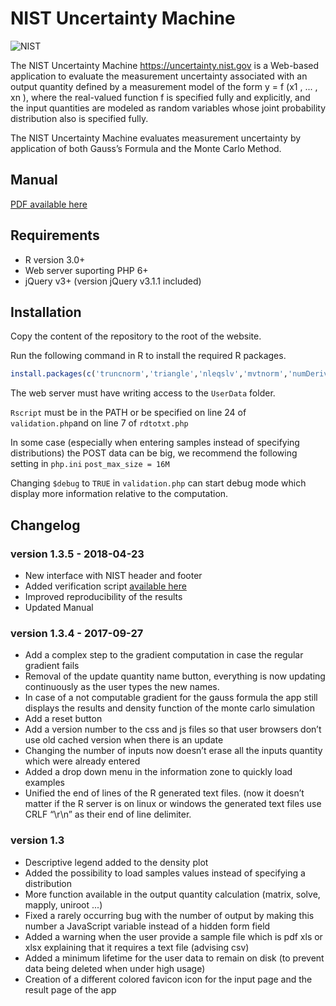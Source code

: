 # NIST Uncertainty Machine
![NIST](https://nccoe.nist.gov/sites/all/themes/custom/nccoe2x/asset/img/NIST_logo.svg)

The NIST Uncertainty Machine https://uncertainty.nist.gov is a Web-based
application to evaluate the measurement uncertainty associated
with an output quantity defined by a measurement model of the form
y = f (x1 , ... , xn
), where the real-valued function f is specified fully and explicitly,
and the input quantities are modeled as random variables whose joint
probability distribution also is specified fully.

The NIST Uncertainty Machine evaluates measurement uncertainty by application of both Gauss’s Formula and the Monte Carlo Method.


## Manual
[PDF available here](https://uncertainty.nist.gov/NISTUncertaintyMachine-UserManual.pdf)

## Requirements
* R version 3.0+
* Web server suporting PHP 6+
* jQuery v3+ (version jQuery v3.1.1 included)

## Installation
Copy the content of the repository to the root of the website.

Run the following command in R to install the required R packages.
```R
install.packages(c('truncnorm','triangle','nleqslv','mvtnorm','numDeriv'), repos='http://cran.rstudio.com/')
```

The web server must have writing access to the ```UserData``` folder.

`Rscript` must be in the PATH or be specified on line 24 of `validation.php`and on line 7 of `rdtotxt.php`

In some case (especially when entering samples instead of specifying distributions) the POST data can be big, we recommend the following setting in `php.ini`
 `post_max_size = 16M`

 Changing 	```$debug``` to ```TRUE``` in ```validation.php``` can start debug mode which display more information relative to the computation.

## Changelog
### version 1.3.5 - 2018-04-23
  - New interface with NIST header and footer
  - Added verification script [available here](https://uncertainty.nist.gov/verification.php)
  - Improved reproducibility of the results
  - Updated Manual


### version 1.3.4 - 2017-09-27
  - Add a complex step to the gradient computation in case the regular gradient fails
  - Removal of the update quantity name button, everything is now updating continuously as the user types the new names.
  - In case of a not computable gradient for the gauss formula the app still displays the results and density function of the monte carlo simulation
  - Add a reset button
  - Add a version number to the css and js files so that user browsers don’t use old cached version when there is an update
  - Changing the number of inputs now doesn’t erase all the inputs quantity which were already entered
  - Added a drop down menu in the information zone to quickly load examples
  - Unified the end of lines of the R generated text files. (now it doesn’t matter if the R server is on linux or windows the generated text files use CRLF “\r\n” as their end of line delimiter.    

### version 1.3
  - Descriptive legend added to the density plot
  - Added the possibility to load samples values instead of specifying a distribution
  - More function available in the output quantity calculation (matrix, solve, mapply, uniroot ...)
  - Fixed a rarely occurring bug with the number of output by making this number a JavaScript variable instead of a hidden form field
  - Added a warning when the user provide a sample file which is pdf xls or xlsx explaining that it requires a text file (advising csv)
  - Added a minimum lifetime for the user data to remain on disk (to prevent data being deleted when under high usage)
  - Creation of a different colored favicon icon for the input page and the result page of the app
